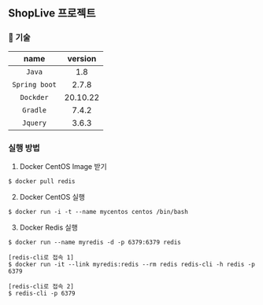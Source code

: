 ## ShopLive 프로젝트

### 📑 기술

| name | version |
|:--:|:--:|
| `Java` | 1.8 |
| `Spring boot` | 2.7.8 |
| `Dockder` | 20.10.22 |
| `Gradle` | 7.4.2 |
| `Jquery` | 3.6.3 |


### 실행 방법

1. Docker CentOS Image 받기
``` 
$ docker pull redis   
```

2. Docker CentOS 실행 
```
$ docker run -i -t --name mycentos centos /bin/bash
```

3. Docker Redis 실행
```
$ docker run --name myredis -d -p 6379:6379 redis

[redis-cli로 접속 1]
$ docker run -it --link myredis:redis --rm redis redis-cli -h redis -p 6379

[redis-cli로 접속 2]
$ redis-cli -p 6379
```
